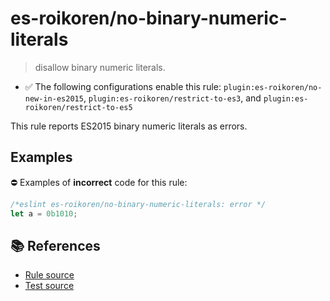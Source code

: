 # es-roikoren/no-binary-numeric-literals
> disallow binary numeric literals.

- ✅ The following configurations enable this rule: `plugin:es-roikoren/no-new-in-es2015`, `plugin:es-roikoren/restrict-to-es3`, and `plugin:es-roikoren/restrict-to-es5`

This rule reports ES2015 binary numeric literals as errors.

## Examples

⛔ Examples of **incorrect** code for this rule:

```js
/*eslint es-roikoren/no-binary-numeric-literals: error */
let a = 0b1010;
```

## 📚 References

- [Rule source](https://github.com/roikoren755/eslint-plugin-es/blob/v1.0.0/src/rules/no-binary-numeric-literals.ts)
- [Test source](https://github.com/roikoren755/eslint-plugin-es/blob/v1.0.0/tests/src/rules/no-binary-numeric-literals.ts)
